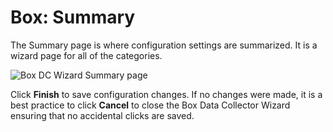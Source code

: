 # Box: Summary

The Summary page is where configuration settings are summarized. It is a wizard page for all of the
categories.

![Box DC Wizard Summary page](/img/product_docs/accessanalyzer/12.0/admin/datacollector/box/summary.webp)

Click **Finish** to save configuration changes. If no changes were made, it is a best practice to
click **Cancel** to close the Box Data Collector Wizard ensuring that no accidental clicks are
saved.
